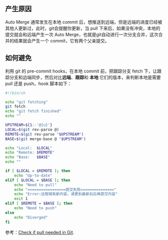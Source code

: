 ## 产生原因
Auto Merge 通常发生在本地 commit 后，想推送到远端，但是远端的进度已经被其他人更新过，此时，git会提醒你更新，当 pull 下来后，如果没有冲突，本地的提交就会和远端产生一次 Auto Merge，也就是git自动进行一次分支合并，这次合并的结果就会产生一个 commit，它有两个父亲提交。

## 如何避免
利用 git 的 pre-commit hooks，在本地 commit 前，把跟踪分支 fetch 下，让跟踪分支和远端同步，然后对比**远端**、**跟踪**和 **本地** 它们的版本，来判断本地是需要 pull 还是 push，hook 脚本如下：
```bash
#!/bin/sh

echo "git fetching"
git fetch
echo "git fetch finished"
echo ""

UPSTREAM=${1:-'@{u}'}
LOCAL=$(git rev-parse @)
REMOTE=$(git rev-parse "$UPSTREAM")
BASE=$(git merge-base @ "$UPSTREAM")

echo "Local:  $LOCAL"
echo "Remote: $REMOTE"
echo "Base:   $BASE"
echo ""

if [ $LOCAL = $REMOTE ]; then
    echo "Up-to-date"
elif [ $LOCAL = $BASE ]; then
    echo "Need to pull"
    echo "=================提交失败==============="
	echo "Error:远程端有新内容，请更到最新后后再提交内容"
    exit 1
elif [ $REMOTE = $BASE ]; then
    echo "Need to push"
else
    echo "Diverged"
fi
```

参考：[Check if pull needed in Git](https://stackoverflow.com/questions/3258243/check-if-pull-needed-in-git).
